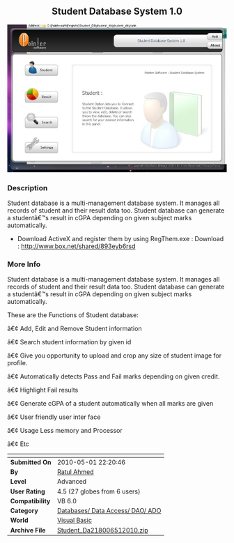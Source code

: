 ﻿<div align="center">

## Student Database System 1\.0

<img src="PIC2010511325332912.jpg">
</div>

### Description

Student database is a multi-management database system. It manages all records of student and their result data too. Student database can generate a studentâ€™s result in cGPA depending on given subject marks automatically.

* Download ActiveX and register them by using RegThem.exe : Download : http://www.box.net/shared/893eyb6rsd
 
### More Info
 
Student database is a multi-management database system. It manages all records of student and their result data too. Student database can generate a studentâ€™s result in cGPA depending on given subject marks automatically.

These are the Functions of Student database:

â€¢	Add, Edit and Remove Student information

â€¢	Search student information by given id

â€¢	Give you opportunity to upload and crop any size of student image for profile.

â€¢	Automatically detects Pass and Fail marks depending on given credit.

â€¢	Highlight Fail results

â€¢	Generate cGPA of a student automatically when all marks are given

â€¢	User friendly user inter face

â€¢	Usage Less memory and Processor

â€¢	Etc


<span>             |<span>
---                |---
**Submitted On**   |2010-05-01 22:20:46
**By**             |[Ratul Ahmed](https://github.com/Planet-Source-Code/PSCIndex/blob/master/ByAuthor/ratul-ahmed.md)
**Level**          |Advanced
**User Rating**    |4.5 (27 globes from 6 users)
**Compatibility**  |VB 6\.0
**Category**       |[Databases/ Data Access/ DAO/ ADO](https://github.com/Planet-Source-Code/PSCIndex/blob/master/ByCategory/databases-data-access-dao-ado__1-6.md)
**World**          |[Visual Basic](https://github.com/Planet-Source-Code/PSCIndex/blob/master/ByWorld/visual-basic.md)
**Archive File**   |[Student\_Da218006512010\.zip](https://github.com/Planet-Source-Code/ratul-ahmed-student-database-system-1-0__1-73106/archive/master.zip)








